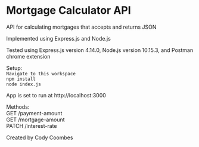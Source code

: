 # Mortgage Calculator API
API for calculating mortgages that accepts and returns JSON

Implemented using Express.js and Node.js

Tested using Express.js version 4.14.0, Node.js version 10.15.3, and Postman chrome extension

Setup: <br>
```Navigate to this workspace``` <br>
```npm install``` <br>
```node index.js``` <br>

App is set to run at http://localhost:3000

Methods: <br>
GET /payment-amount <br>
GET /mortgage-amount <br>
PATCH /interest-rate <br>

Created by Cody Coombes
